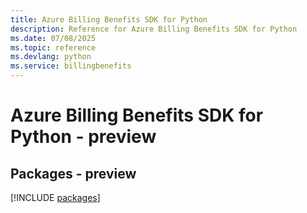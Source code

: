 ```yaml
---
title: Azure Billing Benefits SDK for Python
description: Reference for Azure Billing Benefits SDK for Python
ms.date: 07/08/2025
ms.topic: reference
ms.devlang: python
ms.service: billingbenefits
---
```

# Azure Billing Benefits SDK for Python - preview
## Packages - preview
[!INCLUDE [packages](billing-benefits-index.md)]